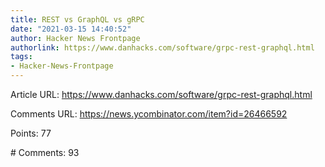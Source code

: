 ```yaml
---
title: REST vs GraphQL vs gRPC
date: "2021-03-15 14:40:52"
author: Hacker News Frontpage
authorlink: https://www.danhacks.com/software/grpc-rest-graphql.html
tags:
- Hacker-News-Frontpage
---
```


<p>Article URL: <a href="https://www.danhacks.com/software/grpc-rest-graphql.html">https://www.danhacks.com/software/grpc-rest-graphql.html</a></p>
<p>Comments URL: <a href="https://news.ycombinator.com/item?id=26466592">https://news.ycombinator.com/item?id=26466592</a></p>
<p>Points: 77</p>
<p># Comments: 93</p>
